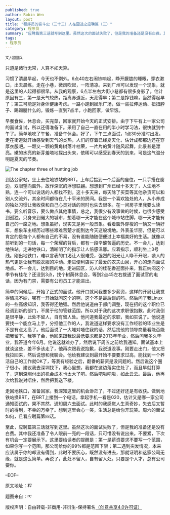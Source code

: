 ```yaml
---
published: true
author: Robin Wen
layout: post
title: "程序员的奋斗史（三十三）人在囧途之应聘篇（三）"
category: 程序员
summary: "应聘篇第三话就写到这里。虽然这次的面试失败了，但是我的准备还是没有白费。其中我还准备了令人眼前一亮的一段话，只可惜没有说出来。不要紧，下次有机会一定要展示下。这里要给读者的提醒是：第一是薪资要求不要写一个范围，如果你写一个范围，那公司给你的99%都是范围下限；第二遇到突发情况，本来应该属于你的却没有得到，此时不要灰心，既然没有进去，那就证明和这家公司无缘，就是这么简单。再说了，此处不留人，自有留人处。只要是个人才，总有公司要你。"
tags: 
- 程序员
---
```


`文/温国兵`

只道是诸行无常，人算不如天算。

习惯了清晨早起，今天也不例外。6点40左右闹铃响起，睁开朦胧的睡眼，穿衣漱口，出去晨练。走在小巷，微风吹起，一阵清凉。来到广州可以发现一个现象，就是这里的人起得都很早。从我的观察，6点半左右大街小巷都有很多身影了。估计原因有三，第一是天气较热，距离赤道近，天亮得早；第二是挣钱嘛，当然得起早了；第三可能是对身体健康考虑。一路小跑到娱乐广场，做一些拉伸运动、扭扭脖子、踢踢腿什么的。锻炼一直到7点半，小跑回家，做早饭。

早餐食佐，休息会，买完菜，回家就开始今天的正式安排。由于下午有上一家公司的面试复试，所以还得准备下。采用了自己一直在用的半小时学习法，很快就到中午了。简单地吃了午餐，准备午休会。好了，下午三点面试，1点30分准时出发。走在街道就开始感受到天气的炎热，人们的穿着已经夏天化，估计成都那边还在穿厚衣服吧。一颗又一颗的黄角树落叶枯荣，一片片的黄叶随风起舞，此景甚是漂亮。嫩的水亮的新芽羞嗒地探出头来，依稀可以感受到春天的到来，可是这气温分明是夏天的节奏。

![The chapter three of hunting job](http://i.imgur.com/DHgZP0B.jpg)

到达公家站，坐上去往地铁站的BRT。上车后揾到一个后面的座位，一只手搭在窗边，双眼望向窗外，故作深沉的浮想联翩。想想到广州已经十多天了，人生地不熟，连一个可以说话的人都找不到。这十多天来，每天除了买菜等其他杂货可以和别人交流外，其余时间都待在几十平米的房间。我是一个喜欢独处的人，从小养成的独处习惯让我收获和自己心灵对话的同时也失去很多。在一间房子里我要么读书，要么听音乐，要么做点其他事情，总之，我很少有没事做的时候，也很少感受到孤独。只身来到偌大的城市，想着哪一天才能在这个城市站住脚，哪一天才能有自己的一席之地。想象虽好，现实又是另一般景象。看着窗外穿梭的一辆又一辆好车，想象车主经历过哪些艰难苦楚才能到达今天这般境地。外表虽华丽，但是可以肯定的是每个人都有自己的不易，没有谁能随随便便过上幸福美好的生活。就像以前听到的一句话，每一个荣耀的背后，都有一段辛酸苦逼的历史。不一会儿，达到地铁站。走进地铁口，清晰明了的指示让人倍感温馨。应着指示，顺利坐上3号线。刚出地铁口，难以言表的口渴让人很难受，强烈的阳光让人睁不开眼，袭人的热气更是让我有脱衣服的冲动。走进便利店买了最爱的农夫山泉，开心的走向面试地点。不一会儿，达到目的地。走进园区，沁人的桂花香迎面扑来，我正纳闷这个季节有桂花？还没到3点，找个树荫休息会，等到2点45左右拨通了面试官的电话，因为有门禁，需要有公司员工才能进出。

简单的问候后，开始了正式的面试。他开口就问我要多少薪资，这样的开局让我觉得情况不妙，哪有一开始就问这个的啊，这个不是最后谈的吗。然后问了我Linux的一些高级知识，我答得还勉强。然后他说道由于部门调整，现在招的这个职位已经调到新的部门，不属于他的管辖范围，所以对于我的这次求职很抱歉。此时我倒是很平静，此处不留人，自有留人处。他问道我最近的求职，我如实说了。他说道要找一个能立马上手，分担他工作的人，我说道这样要求没有工作经验的毕业生是不是有点太高了。他后面说了一大堆对唔住我的话，然后找他的领导商量看能否能把我留下。我等了会，他回来跟我说最低要求都是2013年毕业，然后问我多久毕业，我答道今年6月。他说这就难办了，然后说下周五之前给我通知。面试基本上就谈这些，差不多该走了，他再次跟我说抱歉，我说道没事。刚要走出门，他又把我拉回来，然后说想和我聊会。他给我建议到最开始不要要求过高，能找到一个养活自己的工作就OK了，等我有经验之后，翻番的薪资是没问题的。然后说这个圈子很小，建议我去深圳找下，我心里想，我都在这边落实住处了，而且早就打算了，这到深圳付出的机会成本也太大了吧。然后吧啦吧啦，如此云云。最后，他再次给我说对唔住，然后把我送下楼。

走回地铁口，准备回家。我深知这里的机会渺茫了，不过还好还是有收获。做到地铁站换BRT，在BRT上接到一个电话。拿起手机一看是020，估计又是哪一家公司通知面试的，果不其然，通知周六去面试。此时的我感觉人生真奇妙，失去后又暂时的得到，不幸的万幸了。想到这里会心一笑，生活总是给你开玩笑。周六的面试如何，且看应聘篇第四话。

至此，应聘篇第三话就写到这里。虽然这次的面试失败了，但是我的准备还是没有白费。其中我还准备了令人眼前一亮的一段话，只可惜没有说出来。不要紧，下次有机会一定要展示下。这里要给读者的提醒是：第一是薪资要求不要写一个范围，如果你写一个范围，那公司给你的99%都是范围下限；第二遇到突发情况，本来应该属于你的却没有得到，此时不要灰心，既然没有进去，那就证明和这家公司无缘，就是这么简单。再说了，此处不留人，自有留人处。只要是个人才，总有公司要你。

–EOF–

原文地址：<a href="http://blog.csdn.net/justdb/article/details/20121739" target="_blank"><img src="http://i.imgur.com/BROigUO.jpg" title="程序员的奋斗史（三十三）——人在囧途之应聘篇（三）" height="16px" width="16px" border="0" alt="程序员的奋斗史（三十三）——人在囧途之应聘篇（三）" /></a>

题图来自：<a href="http://rebloggy.com/post/quote-life-cool-birds-words-creative-inspirational-yay-saying-fly-let-it-go/23591569625" target="_blank"><img src="http://i.imgur.com/MBUEkle.png" title="rebloggy" height="16px" width="16px" border="0" alt="rebloggy" /></a>

版权声明：自由转载-非商用-非衍生-保持署名<a href="http://creativecommons.org/licenses/by-nc-nd/4.0/deed.zh" target="_blank">（创意共享4.0许可证）</a>
